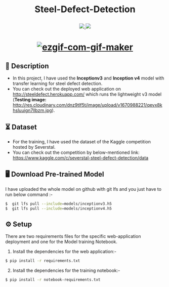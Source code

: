 <h1 align="center">
    <p>Steel-Defect-Detection</p>
</h1>

<p align="center">
    <a href="" alt="License">
        <img src="https://img.shields.io/badge/license-MIT-blue" />
    </a>
    <a href="" alt="Python Version">
        <img src="https://img.shields.io/badge/python-3.6%2C3.7%2C3.8-blue?logo=python" />
    </a>
</p> 

<h1 align="center">
    <a href="https://imgbb.com/"><img src="https://i.ibb.co/KxPjZjW/ezgif-com-gif-maker.gif" alt="ezgif-com-gif-maker" border="0"></a>
</h1>

## 📝 Description
- In this project, I have used the **Inceptionv3** and **Inception v4** model with transfer learning for steel defect detection.
- You can check out the deployed web application on http://steeldefect.herokuapp.com/ which runs the lightweight v3 model (**Testing image:** http://res.cloudinary.com/dnz9tlf5t/image/upload/v1670988221/qevx8khsluuign7llbzm.jpg).

## ⏳ Dataset
- For the training, I have used the dataset of the Kaggle competition hosted by Severstal.
- You can check out the competition by below-mentioned link: https://www.kaggle.com/c/severstal-steel-defect-detection/data

## :desktop_computer: Download Pre-trained Model
I have uploaded the whole model on github with git lfs and you just have to run below command :-
```bash
$  git lfs pull --include=models/inceptionv3.h5
$  git lfs pull --include=models/inceptionv4.h5
```

## :gear: Setup
There are two requirements files for the specific web-application deployment and one for the Model training Notebook.
 
1. Install the dependencies for the web application:-
```bash
$ pip install -r requirements.txt

```
2. Install the dependencies for the training notebook:-
```bash
$ pip install -r notebook-requirements.txt

```

